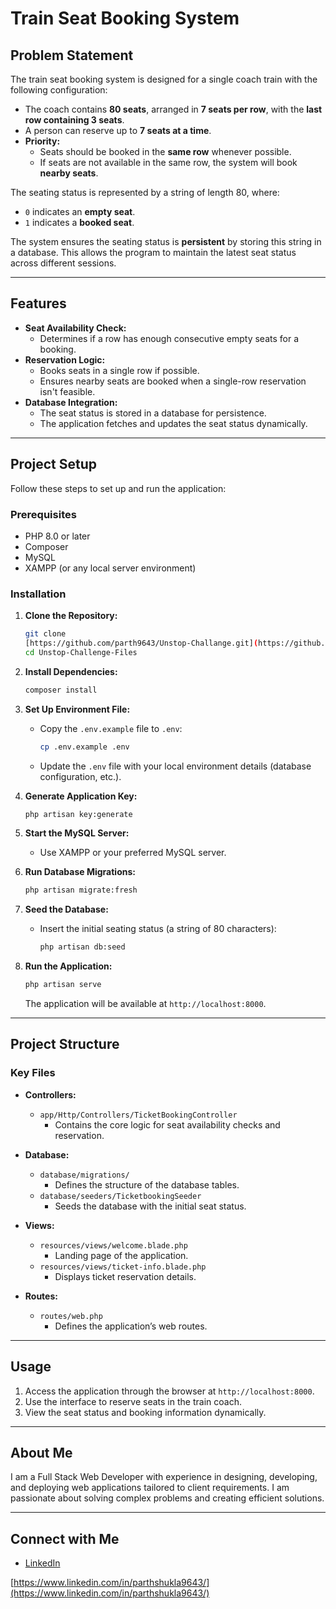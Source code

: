 # Train Seat Booking System

## Problem Statement

The train seat booking system is designed for a single coach train with the following configuration:

- The coach contains **80 seats**, arranged in **7 seats per row**, with the **last row containing 3 seats**.
- A person can reserve up to **7 seats at a time**.
- **Priority:**
  - Seats should be booked in the **same row** whenever possible.
  - If seats are not available in the same row, the system will book **nearby seats**.

The seating status is represented by a string of length 80, where:

- `0` indicates an **empty seat**.
- `1` indicates a **booked seat**.

The system ensures the seating status is **persistent** by storing this string in a database. This allows the program to maintain the latest seat status across different sessions.

---

## Features

- **Seat Availability Check:**
  - Determines if a row has enough consecutive empty seats for a booking.
- **Reservation Logic:**
  - Books seats in a single row if possible.
  - Ensures nearby seats are booked when a single-row reservation isn't feasible.
- **Database Integration:**
  - The seat status is stored in a database for persistence.
  - The application fetches and updates the seat status dynamically.

---

## Project Setup

Follow these steps to set up and run the application:

### Prerequisites

- PHP 8.0 or later
- Composer
- MySQL
- XAMPP (or any local server environment)

### Installation

1. **Clone the Repository:**

   ```bash
   git clone
   [https://github.com/parth9643/Unstop-Challange.git](https://github.com/parth9643/Unstop-Challange.git)
   cd Unstop-Challenge-Files
   ```

2. **Install Dependencies:**

   ```bash
   composer install
   ```

3. **Set Up Environment File:**

   - Copy the `.env.example` file to `.env`:
     ```bash
     cp .env.example .env
     ```
   - Update the `.env` file with your local environment details (database configuration, etc.).

4. **Generate Application Key:**

   ```bash
   php artisan key:generate
   ```

5. **Start the MySQL Server:**

   - Use XAMPP or your preferred MySQL server.

6. **Run Database Migrations:**

   ```bash
   php artisan migrate:fresh
   ```

7. **Seed the Database:**

   - Insert the initial seating status (a string of 80 characters):
     ```bash
     php artisan db:seed
     ```

8. **Run the Application:**

   ```bash
   php artisan serve
   ```

   The application will be available at `http://localhost:8000`.

---

## Project Structure

### Key Files

- **Controllers:**

  - `app/Http/Controllers/TicketBookingController`
    - Contains the core logic for seat availability checks and reservation.

- **Database:**

  - `database/migrations/`
    - Defines the structure of the database tables.
  - `database/seeders/TicketbookingSeeder`
    - Seeds the database with the initial seat status.

- **Views:**

  - `resources/views/welcome.blade.php`
    - Landing page of the application.
  - `resources/views/ticket-info.blade.php`
    - Displays ticket reservation details.

- **Routes:**

  - `routes/web.php`
    - Defines the application’s web routes.

---

## Usage

1. Access the application through the browser at `http://localhost:8000`.
2. Use the interface to reserve seats in the train coach.
3. View the seat status and booking information dynamically.

---

## About Me

I am a Full Stack Web Developer with experience in designing, developing, and deploying web applications tailored to client requirements. I am passionate about solving complex problems and creating efficient solutions.

---

## Connect with Me

- [LinkedIn](#)

[https://www.linkedin.com/in/parthshukla9643/](https://www.linkedin.com/in/parthshukla9643/)



